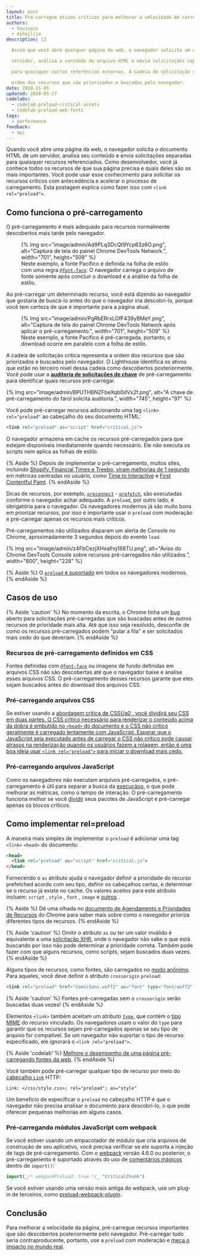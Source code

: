 ```yaml
---
layout: post
title: Pré-carregue ativos críticos para melhorar a velocidade de carregamento
authors:
  - houssein
  - mihajlija
description: |2

  Assim que você abre qualquer página da web, o navegador solicita um documento HTML de um

  servidor, analisa o conteúdo do arquivo HTML e envia solicitações separadas

  para quaisquer outras referências externas. A cadeia de solicitação crítica representa o

  ordem dos recursos que são priorizados e buscados pelo navegador.
date: 2018-11-05
updated: 2020-05-27
codelabs:
  - codelab-preload-critical-assets
  - codelab-preload-web-fonts
tags:
  - performance
feedback:
  - api
---
```


Quando você abre uma página da web, o navegador solicita o documento HTML de um servidor, analisa seu conteúdo e envia solicitações separadas para quaisquer recursos referenciados. Como desenvolvedor, você já conhece todos os recursos de que sua página precisa e quais deles são os mais importantes. Você pode usar esse conhecimento para solicitar os recursos críticos com antecedência e acelerar o processo de carregamento. Esta postagem explica como fazer isso com `<link rel="preload">`.

## Como funciona o pré-carregamento

O pré-carregamento é mais adequado para recursos normalmente descobertos mais tarde pelo navegador.

<figure>{% Img src="image/admin/Ad9PLq3DcQt9Ycp63z6O.png", alt="Captura de tela do painel Chrome DevTools Network.", width="701", height="509" %}<figcaption> Neste exemplo, a fonte Pacifico é definida na folha de estilo com uma regra <a href="/reduce-webfont-size/#defining-a-font-family-with-@font-face)"><code>@font-face</code></a>. O navegador carrega o arquivo de fonte somente após concluir o download e a análise da folha de estilo.</figcaption></figure>

Ao pré-carregar um determinado recurso, você está dizendo ao navegador que gostaria de buscá-lo antes do que o navegador iria descobri-lo, porque você tem certeza de que é importante para a página atual.

<figure>{% Img src="image/admin/PgRbERrxLGfF439yBMeY.png", alt="Captura de tela do painel Chrome DevTools Network após aplicar o pré-carregamento.", width="701", height="509" %} <figcaption> Neste exemplo, a fonte Pacifico é pré-carregada, portanto, o download ocorre em paralelo com a folha de estilo.</figcaption></figure>

A cadeia de solicitação crítica representa a ordem dos recursos que são priorizados e buscados pelo navegador. O Lighthouse identifica os ativos que estão no terceiro nível dessa cadeia como descobertos posteriormente. Você pode usar a [**auditoria de solicitações de chave**](/uses-rel-preload) de pré-carregamento para identificar quais recursos pré-carregar.

{% Img src="image/admin/BPUTHBNZFbeXqb0dVx2f.png", alt="A chave de pré-carregamento do farol solicita auditoria.", width="745", height="97" %}

Você pode pré-carregar recursos adicionando uma tag `<link>` `rel="preload"` ao cabeçalho do seu documento HTML:

```html
<link rel="preload" as="script" href="critical.js">
```

O navegador armazena em cache os recursos pré-carregados para que estejam disponíveis imediatamente quando necessário. Ele não executa os scripts nem aplica as folhas de estilo.

{% Aside %} Depois de implementar o pré-carregamento, muitos sites, incluindo [Shopify, Financial Times e Treebo, viram melhorias de 1 segundo](https://medium.com/reloading/preload-prefetch-and-priorities-in-chrome-776165961bbf) em métricas centradas no usuário, como [Time to Interactive](/tti/) e [First Contentful Paint](/fcp/). {% endAside %}

Dicas de recursos, por exemplo, [`preconnect`](/preconnect-and-dns-prefetch) - [`prefetch`](/link-prefetch), são executadas conforme o navegador achar adequado. A `preload`, por outro lado, é obrigatória para o navegador. Os navegadores modernos já são muito bons em priorizar recursos, por isso é importante usar o `preload` com moderação e pré-carregar apenas os recursos mais críticos.

Pré-carregamentos não utilizados disparam um alerta de Console no Chrome, aproximadamente 3 segundos depois do evento `load`.

{% Img src="image/admin/z4FbCezjXHxaIhq188TU.png", alt="Aviso do Chrome DevTools Console sobre recursos pré-carregados não utilizados.", width="800", height="228" %}

{% Aside %} O [`preload` é suportado](https://developer.mozilla.org/docs/Web/HTML/Preloading_content#Browser_compatibility) em todos os navegadores modernos. {% endAside %}

## Casos de uso

{% Aside 'caution' %} No momento da escrita, o Chrome tinha um [bug](https://bugs.chromium.org/p/chromium/issues/detail?id=788757) aberto para solicitações pré-carregadas que são buscadas antes de outros recursos de prioridade mais alta. Até que isso seja resolvido, desconfie de como os recursos pré-carregados podem "pular a fila" e ser solicitados mais cedo do que deveriam. {% endAside %}

### Recursos de pré-carregamento definidos em CSS

Fontes definidas com [`@font-face`](/reduce-webfont-size/#defining-a-font-family-with-@font-face) ou imagens de fundo definidas em arquivos CSS não são descobertas até que o navegador baixe e analise esses arquivos CSS. O pré-carregamento desses recursos garante que eles sejam buscados antes do download dos arquivos CSS.

### Pré-carregando arquivos CSS

Se estiver usando a [abordagem crítica de CSS{/a0 , você dividirá seu CSS em duas partes. O CSS crítico necessário para renderizar o conteúdo acima da dobra é embutido no `<head>` do documento e o CSS não crítico geralmente é carregado lentamente com JavaScript. Esperar que o JavaScript seja executado antes de carregar o CSS não crítico pode causar atrasos na renderização quando os usuários fazem a rolagem, então é uma boa ideia usar `<link rel="preload">` para iniciar o download mais cedo.](/extract-critical-css)

### Pré-carregando arquivos JavaScript

Como os navegadores não executam arquivos pré-carregados, o pré-carregamento é útil para separar a busca da [execuçãoo](/bootup-time), o que pode melhorar as métricas, como o tempo de interação. O pré-carregamento funciona melhor se você [dividir](/reduce-javascript-payloads-with-code-splitting) seus pacotes de JavaScript e pré-carregar apenas os blocos críticos.

## Como implementar rel=preload

A maneira mais simples de implementar o `preload` é adicionar uma tag `<link>` `<head>` do documento:

```html
<head>
  <link rel="preload" as="script" href="critical.js">
</head>
```

Fornecendo o `as` atributo ajuda o navegador definir a prioridade do recurso prefetched acordo com seu tipo, definir os cabeçalhos certas, e determinar se o recurso já existe no cache. Os valores aceitos para este atributo incluem: `script` , `style` , `font` , `image` e [outros](https://developer.mozilla.org/docs/Web/HTML/Element/link#Attributes) .

{% Aside %} Dê uma olhada no [documento de Agendamento e Prioridades de Recursos](https://docs.google.com/document/d/1bCDuq9H1ih9iNjgzyAL0gpwNFiEP4TZS-YLRp_RuMlc/edit) do Chrome para saber mais sobre como o navegador prioriza diferentes tipos de recursos. {% endAside %}

{% Aside 'caution' %} Omitir o atributo `as` ou ter um valor inválido é equivalente a uma [solicitação XHR](https://developer.mozilla.org/docs/Web/API/XMLHttpRequest), onde o navegador não sabe o que está buscando por isso não pode determinar a prioridade correta. Também pode fazer com que alguns recursos, como scripts, sejam buscados duas vezes. {% endAside %}

Alguns tipos de recursos, como fontes, são carregados no [modo anônimo](https://www.w3.org/TR/css-fonts-3/#font-fetching-requirements). Para aqueles, você deve definir o atributo `crossorigin` `preload`:

```html
<link rel="preload" href="ComicSans.woff2" as="font" type="font/woff2" crossorigin>
```

{% Aside 'caution' %} Fontes pré-carregadas sem o `crossorigin` serão buscadas duas vezes! {% endAside %}

Elementos `<link>` também aceitam um atributo [`type`](https://developer.mozilla.org/docs/Web/HTML/Element/link#attr-type), que contém o [tipo MIME](https://developer.mozilla.org/docs/Web/HTTP/Basics_of_HTTP/MIME_types) do recurso vinculado. Os navegadores usam o valor do `type` para garantir que os recursos sejam pré-carregados apenas se seu tipo de arquivo for compatível. Se um navegador não suportar o tipo de recurso especificado, ele ignorará o `<link rel="preload">`.

{% Aside 'codelab' %} [Melhore o desempenho de uma página pré-carregando fontes da web](/codelab-preload-web-fonts). {% endAside %}

Você também pode pré-carregar qualquer tipo de recurso por meio do [cabeçalho `Link`](https://developer.mozilla.org/docs/Web/HTTP/Headers/Link) HTTP:

`Link: </css/style.css>; rel="preload"; as="style"`

Um benefício de especificar o `preload` no cabeçalho HTTP é que o navegador não precisa analisar o documento para descobri-lo, o que pode oferecer pequenas melhorias em alguns casos.

### Pré-carregando módulos JavaScript com webpack

Se você estiver usando um empacotador de módulo que cria arquivos de construção de seu aplicativo, você precisa verificar se ele suporta a injeção de tags de pré-carregamento. Com o [webpack](https://webpack.js.org/) versão 4.6.0 ou posterior, o pré-carregamento é suportado através do uso de [comentários mágicos](https://webpack.js.org/api/module-methods/#magic-comments) dentro de `import()`:

```js
import(_/* webpackPreload: true */_ "CriticalChunk")
```

Se você estiver usando uma versão mais antiga do webpack, use um plug-in de terceiros, como [preload-webpack-plugin](https://github.com/GoogleChromeLabs/preload-webpack-plugin).

## Conclusão

Para melhorar a velocidade da página, pré-carregue recursos importantes que são descobertos posteriormente pelo navegador. Pré-carregar tudo seria contraproducente, portanto, use a `preload` com moderação e [meça o impacto no mundo real](/fast#measure-performance-in-the-field).
